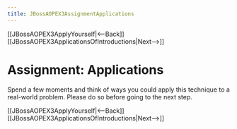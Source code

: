 ```yaml
---
title: JBossAOPEX3AssignmentApplications
---
```

[[JBossAOPEX3ApplyYourself|<--Back]] [[JBossAOPEX3ApplicationsOfIntroductions|Next-->]]

# Assignment: Applications
Spend a few moments and think of ways you could apply this technique to a real-world problem. Please do so before going to the next step.

[[JBossAOPEX3ApplyYourself|<--Back]] [[JBossAOPEX3ApplicationsOfIntroductions|Next-->]]
